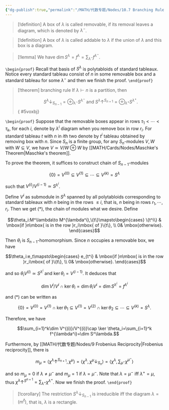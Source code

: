 ```yaml
---
{"dg-publish":true,"permalink":"/MATH/代数专题/Nodes/10.7 Branching Rule/","dgPassFrontmatter":true}
---
```



> [!definition]
> A box of $\lambda$ is called removable, if its removal leaves a diagram, which is denoted by $\lambda^-$. 

> [!definition]
> A box of $\lambda$ is called addable to $\lambda$ if the union of $\lambda$ and this box is a diagram.

> [!lemma]
> We have $\dim S^\lambda=f^\lambda=\sum_{\lambda^-}f^{\lambda^-}$.

`\begin{proof}`
Recall that basis of $S^\lambda$ is polytabloids of standard tableaux. Notice every standard tableau consist of $n$ in some removable box and a standard tableau for some $\lambda^-$ and then we finish the proof.
`\end{proof}`


> [!theorem] branching rule
> If $\lambda\vdash n$ is a partition, then 
> 
> $$S^\lambda\downarrow_{S_{n-1}}=\oplus_{\lambda^-}S^{\lambda^-}\mbox{ and }S^\lambda\uparrow^{S_{n+1}}=\oplus_{\lambda^+}S^{\lambda^+}.$$
{ #5voxbj}


`\begin{proof}`
Suppose that the removable boxes appear in rows $\tau_1<\cdots<\tau_k$, for each $i$, denote by $\lambda^i$ diagram when you remove box in row $r_i$. For standard tableau $t$ with $n$ in $i$th two denote by $t^i$ tableau obtained by removing box with $n$. Since $S_n$ is a finite group, for any $S_n$-modules $V,W$ with $W\subseteq V$, we have $V\simeq V/W\oplus W$ by [[MATH/Cards/Nodes/Maschke's Theorem\|Maschke's theorem]]. 

To prove the theorem, it suffices to construct chain of $S_{n-1}$-modules

$$\{0\}=V^{(0)}\subseteq V^{(1)}\subseteq\cdots\subseteq V^{(k)}=S^\lambda\tag{*}$$

such that $V^{(i)}/V^{(i-1)}\simeq S^{\lambda^i}$. 

Define $V^{i}$ as submodule in $S^\lambda$ spanned by all polytabloids corresponding to standard tableaux with $n$ being in the rows $\leqslant i$, that is, $n$ being in rows $r_1,\cdots,r_i$. Then we get $(*)$, the chain of modules what we desire. Define 

$$\theta_i:M^\lambda\to M^{\lambda^i},\{t\}\mapsto\begin{cases} \{t^i\} & \mbox{if }n\mbox{ is in the row }r_i\mbox{ of }\{t\}, \\ 0& \mbox{otherwise}. \end{cases}$$

Then $\theta_i$ is $S_{n-1}$-homomorphism. Since $n$ occupies a removable box, we have 

$$\theta_i:e_t\mapsto\begin{cases} e_{t^i} & \mbox{if }n\mbox{ is in the row }r_i\mbox{ of }\{t\}, \\ 0& \mbox{otherwise}. \end{cases}$$

and so $\theta_i V^{(i)}\simeq S^{\lambda^i}$ and $\ker \theta_i=V^{(i-1)}$. It deduces that  

$$\dim V^i/V^i\cap \ker \theta_i=\dim\theta_i V^{i}=\dim S^{\lambda^i}=f^{\lambda^i}$$

and $(*)$ can be written as 

$$\{0\}=V^{(0)}=V^{(1)}\cap \ker\theta_1\subseteq V^{(1)}=V^{(2)}\cap \ker \theta_2\subseteq \cdots\subseteq V^{(k)}=S^\lambda.$$

Therefore, we have 

$$\sum_{i=1}^k\dim V^{(i)}/V^{(i)}\cap \ker \theta_i=\sum_{i=1}^k f^{\lambda^i}=\dim S^\lambda.$$

Furthermore, by [[MATH/代数专题/Nodes/9 Frobenius Reciprocity\|Frobenius reciprocity]], there is 

$$m_\mu=\left\langle \chi^\lambda\uparrow ^{S_{n+1}},\chi^\mu\right\rangle=\left\langle \chi^\lambda,\chi^\mu\downarrow_{S_n}\right\rangle=\left\langle \chi^\lambda,\sum_{\mu^-}\chi^{\mu^-}\right\rangle$$

and so $m_\mu=0$ if $\lambda\neq \mu^-$ and $m_\mu=1$ if $\lambda=\mu^-$. Note that $\lambda=\mu^-$ iff $\lambda^+=\mu$, thus $\chi^\lambda\uparrow ^{S^{n+1}}=\sum_{\lambda^+}\chi^{\lambda^+}$. Now we finish the proof.
`\end{proof}`


> [!corollary]
> The restriction $S^\lambda\downarrow _{S_{n-1}}$ is irreducible iff the diagram $\lambda=(m^\ell)$, that is, $\lambda$ is a rectangle.

